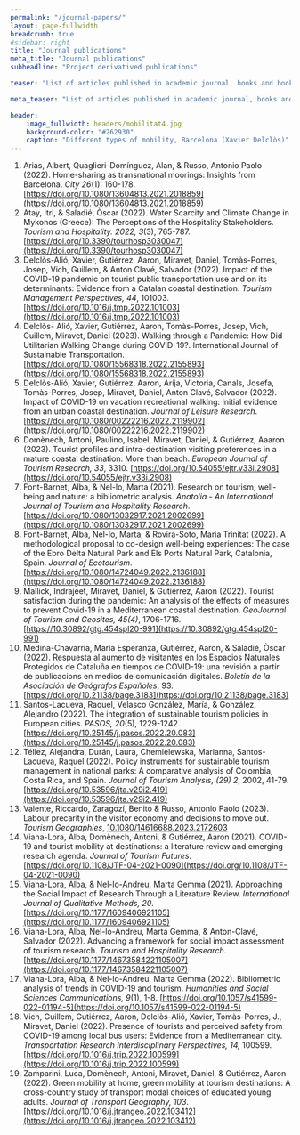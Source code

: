 ```yaml
---
permalink: "/journal-papers/"
layout: page-fullwidth
breadcrumb: true
#sidebar: right
title: "Journal publications"
meta_title: "Journal publications"
subheadline: "Project derivatived publications"

teaser: "List of articles published in academic journal, books and book chapters." 

meta_teaser: "List of articles published in academic journal, books and book chapters."

header:
    image_fullwidth: headers/mobilitat4.jpg
    background-color: "#262930"
    caption: "Different types of mobility, Barcelona (Xavier Delclòs)"
---
```



1. Arias, Albert, Quaglieri-Domínguez, Alan, & Russo, Antonio Paolo (2022). Home-sharing as transnational moorings: Insights from Barcelona. *City 26*(1): 160-178. [https://doi.org/10.1080/13604813.2021.2018859](https://doi.org/10.1080/13604813.2021.2018859)
1. Atay, Itri, & Saladié, Òscar (2022). Water Scarcity and Climate Change in Mykonos (Greece): The Perceptions of the Hospitality Stakeholders. *Tourism and Hospitality. 2022, 3*(3), 765-787. [https://doi.org/10.3390/tourhosp3030047](https://doi.org/10.3390/tourhosp3030047)
1. Delclòs-Alió, Xavier, Gutiérrez, Aaron, Miravet, Daniel, Tomàs-Porres, Josep, Vich, Guillem, & Anton Clavé, Salvador (2022). Impact of the COVID-19 pandemic on tourist public transportation use and on its determinants: Evidence from a Catalan coastal destination. *Tourism Management Perspectives, 44*, 101003. [https://doi.org/10.1016/j.tmp.2022.101003](https://doi.org/10.1016/j.tmp.2022.101003)
2. Delclòs- Alió, Xavier, Gutiérrez, Aaron, Tomàs-Porres, Josep, Vich, Guillem, Miravet, Daniel (2023). Walking through a Pandemic: How Did Utilitarian Walking Change during COVID-19?. International Journal of Sustainable Transportation. [https://doi.org/10.1080/15568318.2022.2155893](https://doi.org/10.1080/15568318.2022.2155893)
3. Delclòs-Alió, Xavier, Gutiérrez, Aaron, Arija, Victoria, Canals, Josefa, Tomàs-Porres, Josep, Miravet, Daniel, Anton Clavé, Salvador (2022). Impact of COVID-19 on vacation recreational walking: Initial evidence from an urban coastal destination. *Journal of Leisure Research*. [https://doi.org/10.1080/00222216.2022.2119902](https://doi.org/10.1080/00222216.2022.2119902)
4. Domènech, Antoni, Paulino, Isabel, Miravet, Daniel, & Gutiérrez, Aaaron (2023). Tourist profiles and intra-destination visiting preferences in a mature coastal destination: More than beach. *European Journal of Tourism Research, 33*, 3310. [https://doi.org/10.54055/ejtr.v33i.2908](https://doi.org/10.54055/ejtr.v33i.2908)
7. Font-Barnet, Alba, & Nel-lo, Marta (2021). Research on tourism, well-being and nature: a bibliometric analysis. *Anatolia - An International Journal of Tourism and Hospitality Research*. [https://doi.org/10.1080/13032917.2021.2002699](https://doi.org/10.1080/13032917.2021.2002699) 
8. Font-Barnet, Alba, Nel-lo, Marta, & Rovira-Soto, Maria Trinitat (2022). A methodological proposal to co-design well-being experiences: The case of the Ebro Delta Natural Park and Els Ports Natural Park, Catalonia, Spain. *Journal of Ecotourism*. [https://doi.org/10.1080/14724049.2022.2136188](https://doi.org/10.1080/14724049.2022.2136188)
9. Mallick, Indrajeet, Miravet, Daniel, & Gutiérrez, Aaron (2022). Tourist satisfaction during the pandemic: An analysis of the effects of measures to prevent Covid-19 in a Mediterranean coastal destination. *GeoJournal of Tourism and Geosites, 45(4)*, 1706-1716. [https://10.30892/gtg.454spl20-991](https://10.30892/gtg.454spl20-991)
10. Medina-Chavarría, María Esperanza, Gutiérrez, Aaron, & Saladié, Òscar (2022). Respuesta al aumento de visitantes en los Espacios Naturales Protegidos de Cataluña en tiempos de COVID-19: una revisión a partir de publicacions en medios de comunicación digitales. *Boletín de la Asociación de Geógrafos Españoles*, 93.  [https://doi.org/10.21138/bage.3183](https://doi.org/10.21138/bage.3183)
11. Santos-Lacueva, Raquel, Velasco González, María, & González, Alejandro (2022). The integration of sustainable tourism policies in European cities. *PASOS, 20*(5), 1229-1242. [https://doi.org/10.25145/j.pasos.2022.20.083](https://doi.org/10.25145/j.pasos.2022.20.083)
12. Téllez, Alejandra, Durán, Laura, Chemielewska, Marianna, Santos-Lacueva, Raquel (2022). Policy instruments for sustainable tourism management in national parks: A comparative analysis of Colombia, Costa Rica, and Spain. *Journal of Tourism Analysis, (29) 2*, 2002, 41-79. [https://doi.org/10.53596/jta.v29i2.419](https://doi.org/10.53596/jta.v29i2.419)    
19. Valente, Riccardo, Zaragozí, Benito & Russo, Antonio Paolo (2023). Labour precarity in the visitor economy and decisions to move out. *Tourism Geographies*, [10.1080/14616688.2023.2172603](https://doi.org/10.1080/14616688.2023.2172603)
13. Viana-Lora, Alba, Domènech, Antoni, & Gutiérrez, Aaron (2021). COVID-19 and tourist mobility at destinations: a literature review and emerging research agenda. *Journal of Tourism Futures*. [https://doi.org/10.1108/JTF-04-2021-0090](https://doi.org/10.1108/JTF-04-2021-0090)
14. Viana-Lora, Alba, & Nel-lo-Andreu, Marta Gemma (2021). Approaching the Social Impact of Research Through a Literature Review. *International Journal of Qualitative Methods, 20*. [https://doi.org/10.1177/1609406921105](https://doi.org/10.1177/1609406921105)
15. Viana-Lora, Alba, Nel-lo-Andreu, Marta Gemma, & Anton-Clavé, Salvador (2022). Advancing a framework for social impact assessment of tourism research. *Tourism and Hospitality Research*. [https://doi.org/10.1177/14673584221105007](https://doi.org/10.1177/14673584221105007)
16. Viana-Lora, Alba, & Nel-lo-Andreu, Marta Gemma (2022). Bibliometric analysis of trends in COVID-19 and tourism. *Humanities and Social Sciences Communications, 9*(1), 1-8. [https://doi.org/10.1057/s41599-022-01194-5](https://doi.org/10.1057/s41599-022-01194-5)
17. Vich, Guillem, Gutiérrez, Aaron, Delclòs-Alió, Xavier, Tomàs-Porres, J., Miravet, Daniel (2022). Presence of tourists and perceived safety from COVID-19 among local bus users: Evidence from a Mediterranean city. *Transportation Research Interdisciplinary Perspectives, 14,* 100599. [https://doi.org/10.1016/j.trip.2022.100599](https://doi.org/10.1016/j.trip.2022.100599)
18. Zamparini, Luca, Domènech, Antoni, Miravet, Daniel, & Gutiérrez, Aaron (2022). Green mobility at home, green mobility at tourism destinations: A cross-country study of transport modal choices of educated young adults. *Journal of Transport Geography, 103*. [https://doi.org/10.1016/j.jtrangeo.2022.103412](https://doi.org/10.1016/j.jtrangeo.2022.103412)

